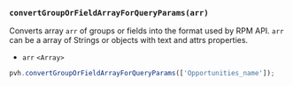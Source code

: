 ### ``convertGroupOrFieldArrayForQueryParams(arr)``
Converts array ``arr`` of groups or fields into the format used by RPM API. ``arr`` can be a array of Strings or objects with text and attrs properties.
- `arr` `<Array>`

```js
pvh.convertGroupOrFieldArrayForQueryParams(['Opportunities_name']);
```